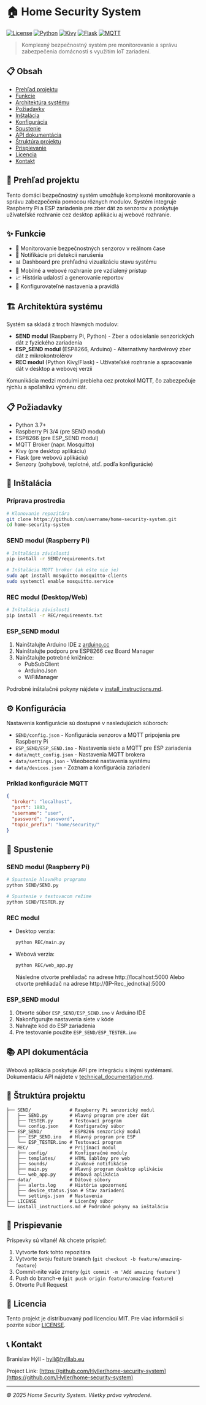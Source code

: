 # 🏠 Home Security System

[![License](https://img.shields.io/badge/License-MIT-blue.svg)](LICENSE)
[![Python](https://img.shields.io/badge/Python-3.7%2B-brightgreen.svg)](https://www.python.org/)
[![Kivy](https://img.shields.io/badge/Kivy-Framework-orange.svg)](https://kivy.org/)
[![Flask](https://img.shields.io/badge/Flask-Framework-green.svg)](https://flask.palletsprojects.com/)
[![MQTT](https://img.shields.io/badge/MQTT-Protocol-yellow.svg)](https://mqtt.org/)

> Komplexný bezpečnostný systém pre monitorovanie a správu zabezpečenia domácnosti s využitím IoT zariadení.

## 📋 Obsah
- [Prehľad projektu](#prehľad-projektu)
- [Funkcie](#funkcie)
- [Architektúra systému](#architektúra-systému)
- [Požiadavky](#požiadavky)
- [Inštalácia](#inštalácia)
- [Konfigurácia](#konfigurácia)
- [Spustenie](#spustenie)
- [API dokumentácia](#api-dokumentácia)
- [Štruktúra projektu](#štruktúra-projektu)
- [Prispievanie](#prispievanie)
- [Licencia](#licencia)
- [Kontakt](#kontakt)

## 📝 Prehľad projektu
Tento domáci bezpečnostný systém umožňuje komplexné monitorovanie a správu zabezpečenia pomocou rôznych modulov. Systém integruje Raspberry Pi a ESP zariadenia pre zber dát zo senzorov a poskytuje užívateľské rozhranie cez desktop aplikáciu aj webové rozhranie.

## ✨ Funkcie
- 🔐 Monitorovanie bezpečnostných senzorov v reálnom čase
- 🔔 Notifikácie pri detekcii narušenia
- 📊 Dashboard pre prehľadnú vizualizáciu stavu systému
- 📱 Mobilné a webové rozhranie pre vzdialený prístup
- 📈 História udalostí a generovanie reportov
- 🔧 Konfigurovateľné nastavenia a pravidlá

## 🏗️ Architektúra systému
Systém sa skladá z troch hlavných modulov:

- **SEND modul** (Raspberry Pi, Python) - Zber a odosielanie senzorických dát z fyzického zariadenia
- **ESP_SEND modul** (ESP8266, Arduino) - Alternatívny hardvérový zber dát z mikrokontrolérov
- **REC modul** (Python Kivy/Flask) - Užívateľské rozhranie a spracovanie dát v desktop a webovej verzii

Komunikácia medzi modulmi prebieha cez protokol MQTT, čo zabezpečuje rýchlu a spoľahlivú výmenu dát.

## 📋 Požiadavky
- Python 3.7+
- Raspberry Pi 3/4 (pre SEND modul)
- ESP8266 (pre ESP_SEND modul)
- MQTT Broker (napr. Mosquitto)
- Kivy (pre desktop aplikáciu)
- Flask (pre webovú aplikáciu)
- Senzory (pohybové, teplotné, atď. podľa konfigurácie)

## 🔧 Inštalácia

### Príprava prostredia
```bash
# Klonovanie repozitára
git clone https://github.com/username/home-security-system.git
cd home-security-system
```

### SEND modul (Raspberry Pi)
```bash
# Inštalácia závislostí
pip install -r SEND/requirements.txt

# Inštalácia MQTT broker (ak ešte nie je)
sudo apt install mosquitto mosquitto-clients
sudo systemctl enable mosquitto.service
```

### REC modul (Desktop/Web)
```bash
# Inštalácia závislostí
pip install -r REC/requirements.txt
```

### ESP_SEND modul
1. Nainštalujte Arduino IDE z [arduino.cc](https://www.arduino.cc/en/software)
2. Nainštalujte podporu pre ESP8266 cez Board Manager
3. Nainštalujte potrebné knižnice:
   - PubSubClient
   - ArduinoJson
   - WiFiManager

Podrobné inštalačné pokyny nájdete v [install_instructions.md](install_instructions.md).

## ⚙️ Konfigurácia
Nastavenia konfigurácie sú dostupné v nasledujúcich súboroch:

- `SEND/config.json` - Konfigurácia senzorov a MQTT pripojenia pre Raspberry Pi
- `ESP_SEND/ESP_SEND.ino` - Nastavenia siete a MQTT pre ESP zariadenia
- `data/mqtt_config.json` - Nastavenia MQTT brokera
- `data/settings.json` - Všeobecné nastavenia systému
- `data/devices.json` - Zoznam a konfigurácia zariadení

### Príklad konfigurácie MQTT
```json
{
  "broker": "localhost",
  "port": 1883,
  "username": "user",
  "password": "password",
  "topic_prefix": "home/security/"
}
```

## 🚀 Spustenie

### SEND modul (Raspberry Pi)
```bash
# Spustenie hlavného programu
python SEND/SEND.py

# Spustenie v testovacom režime
python SEND/TESTER.py
```

### REC modul
- Desktop verzia:
  ```bash
  python REC/main.py
  ```
- Webová verzia:
  ```bash
  python REC/web_app.py
  ```
  Následne otvorte prehliadač na adrese http://localhost:5000
  Alebo otvorte prehliadač na adrese http://(IP-Rec_jednotka):5000

### ESP_SEND modul
1. Otvorte súbor `ESP_SEND/ESP_SEND.ino` v Arduino IDE
2. Nakonfigurujte nastavenia siete v kóde
3. Nahrajte kód do ESP zariadenia
4. Pre testovanie použite `ESP_SEND/ESP_TESTER.ino`

## 📚 API dokumentácia
Webová aplikácia poskytuje API pre integráciu s inými systémami. Dokumentáciu API nájdete v [technical_documentation.md](technical_documentation.md).

## 📁 Štruktúra projektu
```
├── SEND/              # Raspberry Pi senzorický modul
│   ├── SEND.py        # Hlavný program pre zber dát
│   ├── TESTER.py      # Testovací program
│   └── config.json    # Konfiguračný súbor
├── ESP_SEND/          # ESP8266 senzorický modul
│   ├── ESP_SEND.ino   # Hlavný program pre ESP
│   └── ESP_TESTER.ino # Testovací program
├── REC/               # Prijímací modul
│   ├── config/        # Konfiguračné moduly
│   ├── templates/     # HTML šablóny pre web
│   ├── sounds/        # Zvukové notifikácie
│   ├── main.py        # Hlavný program desktop aplikácie
│   └── web_app.py     # Webová aplikácia
├── data/              # Dátové súbory
│   ├── alerts.log     # História upozornení
│   ├── device_status.json # Stav zariadení
│   └── settings.json  # Nastavenia
├── LICENSE            # Licenčný súbor
└── install_instructions.md # Podrobné pokyny na inštaláciu
```

## 🤝 Prispievanie
Príspevky sú vítané! Ak chcete prispieť:

1. Vytvorte fork tohto repozitára
2. Vytvorte svoju feature branch (`git checkout -b feature/amazing-feature`)
3. Commit-nite vaše zmeny (`git commit -m 'Add amazing feature'`)
4. Push do branch-e (`git push origin feature/amazing-feature`)
5. Otvorte Pull Request

## 📄 Licencia
Tento projekt je distribuovaný pod licenciou MIT. Pre viac informácií si pozrite súbor [LICENSE](LICENSE).

## 📞 Kontakt
Branislav Hýll - [hyll@hylllab.eu](mailto:hyll@hylllab.eu)

Project Link: [https://github.com/Hyller/home-security-system](https://github.com/Hyller/home-security-system)

---

*© 2025 Home Security System. Všetky práva vyhradené.*
